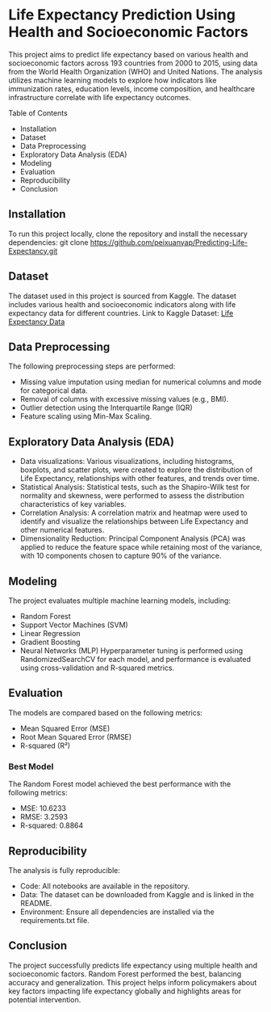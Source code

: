 # Life Expectancy Prediction Using Health and Socioeconomic Factors
This project aims to predict life expectancy based on various health and socioeconomic factors across 193 countries from 2000 to 2015, using data from the World Health Organization (WHO) and United Nations. The analysis utilizes machine learning models to explore how indicators like immunization rates, education levels, income composition, and healthcare infrastructure correlate with life expectancy outcomes.

Table of Contents
- Installation
- Dataset
- Data Preprocessing
- Exploratory Data Analysis (EDA)
- Modeling
- Evaluation
- Reproducibility
- Conclusion

## Installation
To run this project locally, clone the repository and install the necessary dependencies:
git clone https://github.com/peixuanyap/Predicting-Life-Expectancy.git

## Dataset
The dataset used in this project is sourced from Kaggle. The dataset includes various health and socioeconomic indicators along with life expectancy data for different countries.
Link to Kaggle Dataset: [Life Expectancy Data](https://www.kaggle.com/datasets/kumarajarshi/life-expectancy-who)

## Data Preprocessing
The following preprocessing steps are performed:
- Missing value imputation using median for numerical columns and mode for categorical data.
- Removal of columns with excessive missing values (e.g., BMI).
- Outlier detection using the Interquartile Range (IQR) 
- Feature scaling using Min-Max Scaling.

## Exploratory Data Analysis (EDA)
- Data visualizations: Various visualizations, including histograms, boxplots, and scatter plots, were created to explore the distribution of Life Expectancy, relationships with other features, and trends over time.
- Statistical Analysis: Statistical tests, such as the Shapiro-Wilk test for normality and skewness, were performed to assess the distribution characteristics of key variables.
- Correlation Analysis: A correlation matrix and heatmap were used to identify and visualize the relationships between Life Expectancy and other numerical features.
- Dimensionality Reduction: Principal Component Analysis (PCA) was applied to reduce the feature space while retaining most of the variance, with 10 components chosen to capture 90% of the variance.

## Modeling
The project evaluates multiple machine learning models, including:
- Random Forest
- Support Vector Machines (SVM)
- Linear Regression
- Gradient Boosting
- Neural Networks (MLP)
Hyperparameter tuning is performed using RandomizedSearchCV for each model, and performance is evaluated using cross-validation and R-squared metrics.

## Evaluation
The models are compared based on the following metrics:
- Mean Squared Error (MSE)
- Root Mean Squared Error (RMSE)
- R-squared (R²)

### Best Model
The Random Forest model achieved the best performance with the following metrics:
- MSE: 10.6233
- RMSE: 3.2593
- R-squared: 0.8864

## Reproducibility
The analysis is fully reproducible:
- Code: All notebooks are available in the repository.
- Data: The dataset can be downloaded from Kaggle and is linked in the README.
- Environment: Ensure all dependencies are installed via the requirements.txt file.

## Conclusion
The project successfully predicts life expectancy using multiple health and socioeconomic factors. Random Forest performed the best, balancing accuracy and generalization. This project helps inform policymakers about key factors impacting life expectancy globally and highlights areas for potential intervention.
